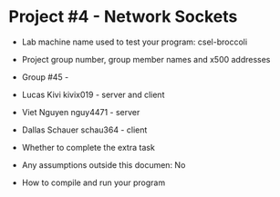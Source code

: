 # Project #4 - Network Sockets
* Lab machine name used to test your program: csel-broccoli

* Project group number, group member names and x500 addresses
* Group #45 -
* Lucas Kivi kivix019 - server and client
* Viet Nguyen nguy4471 - server
* Dallas Schauer schau364 - client

* Whether to complete the extra task
* Any assumptions outside this documen: No
* How to compile and run your program
